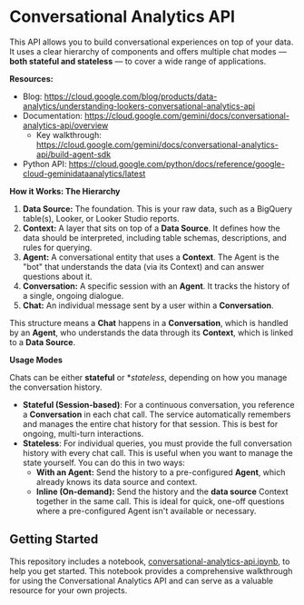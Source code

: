 # Conversational Analytics API

This API allows you to build conversational experiences on top of your data. It uses a clear hierarchy of components and offers multiple chat modes — **both stateful and stateless** — to cover a wide range of applications.

**Resources:**
- Blog: https://cloud.google.com/blog/products/data-analytics/understanding-lookers-conversational-analytics-api
- Documentation: https://cloud.google.com/gemini/docs/conversational-analytics-api/overview
  - Key walkthrough: https://cloud.google.com/gemini/docs/conversational-analytics-api/build-agent-sdk
- Python API: https://cloud.google.com/python/docs/reference/google-cloud-geminidataanalytics/latest

**How it Works: The Hierarchy**
1. **Data Source:** The foundation. This is your raw data, such as a BigQuery table(s), Looker, or Looker Studio reports.
2. **Context:** A layer that sits on top of a **Data Source**. It defines how the data should be interpreted, including table schemas, descriptions, and rules for querying.
3. **Agent:** A conversational entity that uses a **Context**. The Agent is the "bot" that understands the data (via its Context) and can answer questions about it.
4. **Conversation:** A specific session with an **Agent**. It tracks the history of a single, ongoing dialogue.
5. **Chat:** An individual message sent by a user within a **Conversation**.

This structure means a **Chat** happens in a **Conversation**, which is handled by an **Agent**, who understands the data through its **Context**, which is linked to a **Data Source**.

**Usage Modes**

Chats can be either **stateful** or **stateless*, depending on how you manage the conversation history.
- **Stateful (Session-based)**: For a continuous conversation, you reference a **Conversation** in each chat call. The service automatically remembers and manages the entire chat history for that session. This is best for ongoing, multi-turn interactions.
- **Stateless**: For individual queries, you must provide the full conversation history with every chat call. This is useful when you want to manage the state yourself. You can do this in two ways:
  - **With an Agent:** Send the history to a pre-configured **Agent**, which already knows its data source and context.
  - **Inline (On-demand):** Send the history and the **data source** Context together in the same call. This is ideal for quick, one-off questions where a pre-configured Agent isn't available or necessary.

## Getting Started

This repository includes a notebook, [conversational-analytics-api.ipynb](conversational-analytics-api.ipynb), to help you get started. This notebook provides a comprehensive walkthrough for using the Conversational Analytics API and can serve as a valuable resource for your own projects.
